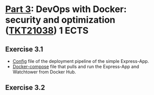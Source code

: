 # [Part 3](https://devopswithdocker.com/category/part-3): DevOps with Docker: security and optimization ([TKT21038](https://studies.helsinki.fi/courses/course-implementation/otm-487d8dd8-3a4b-447a-9118-f7bfff8169b6)) 1 ECTS

## Exercise 3.1

- [Config](../.github/workflows/deploy-express-app.yaml) file of the deployment pipeline of the simple Express-App.
- [Docker-compose](Exercise3.1/docker-compose.yml) file that pulls and run the Express-App and Watchtower from Docker Hub.

## Exercise 3.2


